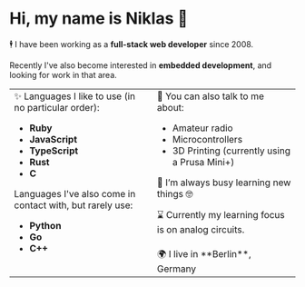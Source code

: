 # Hi, my name is Niklas 👋

🕴 I have been working as a **full-stack web developer** since 2008.

Recently I've also become interested in **embedded development**, and looking for work in that area.

<table>
<tbody>
<tr>
<td valign="top" width="50%" rowspan="2">
✨ Languages I like to use (in no particular order):

- **Ruby**
- **JavaScript**
- **TypeScript**
- **Rust**
- **C**

Languages I've also come in contact with, but rarely use:

- **Python**
- **Go**
- **C++**

</td>
<td valign="top" width="50%">
💬 You can also talk to me about:

- Amateur radio
- Microcontrollers
- 3D Printing (currently using a Prusa Mini+)

🌱 I’m always busy learning new things 🤓️

⌛️ Currently my learning focus is on analog circuits.
</td>
</tr>
<tr>
<td>
  🌍️ I live in **Berlin**, Germany 
</td>
</tr>
</tbody>
</table>














<!--
**nilclass/nilclass** is a ✨ _special_ ✨ repository because its `README.md` (this file) appears on your GitHub profile.

Here are some ideas to get you started:

- 🔭 I’m currently working on ...
- 🌱 I’m currently learning ...
- 👯 I’m looking to collaborate on ...
- 🤔 I’m looking for help with ...
- 💬 Ask me about ...
- 📫 How to reach me: ...
- 😄 Pronouns: ...
- ⚡ Fun fact: ...
-->
